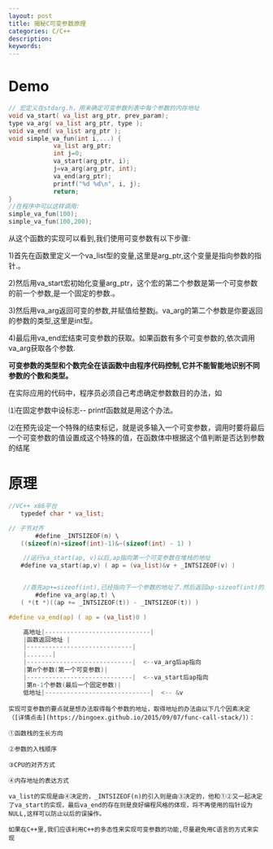 ```yaml
---
layout: post
title: 揭秘C可变参数原理
categories: C/C++
description: 
keywords: 
---
```




# Demo

```c
// 宏定义在stdarg.h，用来确定可变参数列表中每个参数的内存地址
void va_start( va_list arg_ptr, prev_param); 
type va_arg( va_list arg_ptr, type ); 
void va_end( va_list arg_ptr );
void simple_va_fun(int i,...) { 
    　　     va_list arg_ptr; 
    　　     int j=0; 
    　  　   va_start(arg_ptr, i); 
    　  　   j=va_arg(arg_ptr, int); 
    　  　   va_end(arg_ptr); 
    　  　   printf("%d %d\n", i, j); 
    　  　   return; 
}
//在程序中可以这样调用: 
simple_va_fun(100); 
simple_va_fun(100,200);
```

从这个函数的实现可以看到,我们使用可变参数有以下步骤: 

1)首先在函数里定义一个va_list型的变量,这里是arg_ptr,这个变量是指向参数的指针.。

2)然后用va_start宏初始化变量arg_ptr，这个宏的第二个参数是第一个可变参数的前一个参数,是一个固定的参数.。

3)然后用va_arg返回可变的参数,并赋值给整数j。va_arg的第二个参数是你要返回的参数的类型,这里是int型。

4)最后用va_end宏结束可变参数的获取。如果函数有多个可变参数的,依次调用va_arg获取各个参数.

**可变参数的类型和个数完全在该函数中由程序代码控制,它并不能智能地识别不同参数的个数和类型。**

在实际应用的代码中，程序员必须自己考虑确定参数数目的办法，如

⑴在固定参数中设标志-- printf函数就是用这个办法。

⑵在预先设定一个特殊的结束标记，就是说多输入一个可变参数，调用时要将最后一个可变参数的值设置成这个特殊的值，在函数体中根据这个值判断是否达到参数的结尾


# 原理

```c
//VC++ x86平台
　　typedef char * va_list; 

// 子节对齐
    　　#define _INTSIZEOF(n) \ 
　　((sizeof(n)+sizeof(int)-1)&~(sizeof(int) - 1) ) 

    //运行va_start(ap, v)以后,ap指向第一个可变参数在堆栈的地址
　　#define va_start(ap,v) ( ap = (va_list)&v + _INTSIZEOF(v) ) 


    //首先ap+=sizeof(int),已经指向下一个参数的地址了.然后返回ap-sizeof(int)的int*指针,这正是第一个可变参数在堆栈里的地址(图2).然后用*取得这个地址的内容(参数值)赋给j.
    　　#define va_arg(ap,t) \ 
　　( *(t *)((ap += _INTSIZEOF(t)) - _INTSIZEOF(t)) ) 

#define va_end(ap) ( ap = (va_list)0 )
```

```c
    高地址|-----------------------------| 
    |函数返回地址 | 
    |-----------------------------| 
    |.......| 
    |-----------------------------|  <--va_arg后ap指向 
    |第n个参数(第一个可变参数)| 
    |-----------------------------|  <--va_start后ap指向 
    |第n-1个参数(最后一个固定参数)| 
    低地址|-----------------------------|  <-- &v 
```

    实现可变参数的要点就是想办法取得每个参数的地址，取得地址的办法由以下几个因素决定（[详情点击](https://bingoex.github.io/2015/09/07/func-call-stack/)）：

    ①函数栈的生长方向

    ②参数的入栈顺序

    ③CPU的对齐方式

    ④内存地址的表达方式

    va_list的实现是由④决定的，_INTSIZEOF(n)的引入则是由③决定的，他和①②又一起决定了va_start的实现，最后va_end的存在则是良好编程风格的体现，将不再使用的指针设为NULL,这样可以防止以后的误操作。

    如果在C++里,我们应该利用C++的多态性来实现可变参数的功能,尽量避免用C语言的方式来实现





